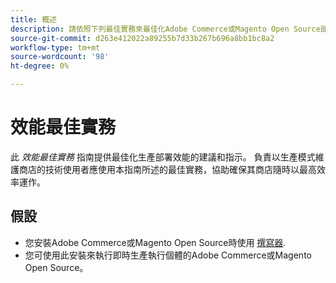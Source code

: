 ```yaml
---
title: 概述
description: 請依照下列最佳實務來最佳化Adobe Commerce或Magento Open Source部署的效能。
source-git-commit: d263e412022a89255b7d33b267b696a8bb1bc8a2
workflow-type: tm+mt
source-wordcount: '98'
ht-degree: 0%

---
```



# 效能最佳實務

此 _效能最佳實務_ 指南提供最佳化生產部署效能的建議和指示。 負責以生產模式維護商店的技術使用者應使用本指南所述的最佳實務，協助確保其商店隨時以最高效率運作。

## 假設

* 您安裝Adobe Commerce或Magento Open Source時使用 [撰寫器](../installation/composer.md).
* 您可使用此安裝來執行即時生產執行個體的Adobe Commerce或Magento Open Source。
